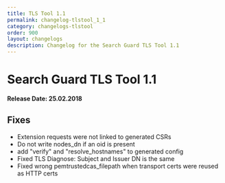 ```yaml
---
title: TLS Tool 1.1
permalink: changelog-tlstool_1_1
category: changelogs-tlstool
order: 900
layout: changelogs
description: Changelog for the Search Guard TLS Tool 1.1
---
```


<!---
Copyright 2020 floragunn GmbH
-->

# Search Guard TLS Tool 1.1

**Release Date: 25.02.2018**

## Fixes

* Extension requests were not linked to generated CSRs
* Do not write nodes_dn if an oid is present
* add "verify" and "resolve_hostnames" to generated config
* Fixed TLS Diagnose: Subject and Issuer DN is the same
* Fixed wrong pemtrustedcas_filepath when transport certs were reused as HTTP certs
